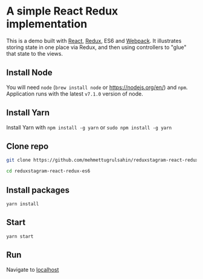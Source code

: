 # A simple React Redux implementation

This is a demo built with [React](https://facebook.github.io/react/), [Redux](http://redux.js.org/docs/introduction/), ES6 and [Webpack](https://webpack.github.io/). It illustrates storing state in one place via Redux, and then using controllers to "glue" that state to the views.

## Install Node
You will need `node` (```brew install node``` or https://nodejs.org/en/) and ```npm```.
Application runs with the latest ```v7.1.0``` version of node.

## Install Yarn
Install Yarn with ```npm install -g yarn``` or ```sudo npm install -g yarn```

## Clone repo
```bash
git clone https://github.com/mehmettugrulsahin/reduxstagram-react-redux-webpack.git

cd reduxstagram-react-redux-es6
```

## Install packages
```
yarn install
```

## Start
```
yarn start
```

## Run
Navigate to [localhost](http://localhost:7770)